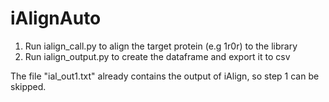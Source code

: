 # iAlignAuto

1) Run ialign_call.py to align the target protein (e.g 1r0r) to the library
2) Run ialign_output.py to create the dataframe and export it to csv

The file "ial_out1.txt" already contains the output of iAlign, so step 1 can be skipped.
